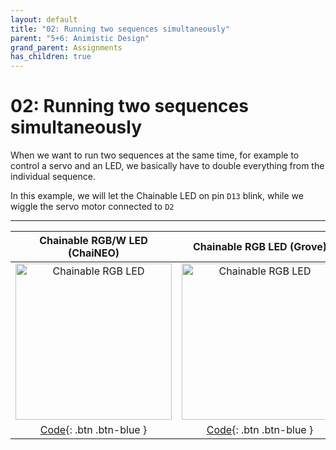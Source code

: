 ```yaml
---
layout: default
title: "02: Running two sequences simultaneously"
parent: "5+6: Animistic Design"
grand_parent: Assignments
has_children: true
---
```


# 02: Running two sequences simultaneously

When we want to run two sequences at the same time, for example to control a servo and an LED, we basically have to double everything from the individual sequence.

In this example, we will let the Chainable LED on pin `D13` blink, while we wiggle the servo motor connected to `D2`

---

|                                                               Chainable RGB/W LED (ChaiNEO)                                                                |                                                                       Chainable RGB LED (Grove)                                                                       |
|:----------------------------------------------------------------------------------------------------------------------------------------------------------:|:---------------------------------------------------------------------------------------------------------------------------------------------------------------------:|
| <img src="https://id-studiolab.github.io/Connected-Interaction-Kit/components/chainable-led/assets/ChaiNEO-RGBW.png" alt="Chainable RGB LED" width="250"/> | <img src="https://id-studiolab.github.io/Connected-Interaction-Kit/components/chainable-led/assets/Grove-Chainable-LED-2.0.png" alt="Chainable RGB LED" width="250"/> |
|                                   [Code](04-running-two-sequences/neopixel){: .btn .btn-blue }                                   |                                         [Code](04-running-two-sequences/p9813){: .btn .btn-blue }                                          |

